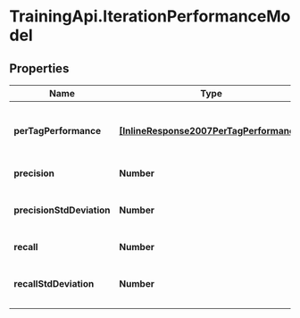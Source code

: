 # TrainingApi.IterationPerformanceModel

## Properties
Name | Type | Description | Notes
------------ | ------------- | ------------- | -------------
**perTagPerformance** | [**[InlineResponse2007PerTagPerformance]**](InlineResponse2007PerTagPerformance.md) | Gets the per-tag performance details for this iteration | [optional] 
**precision** | **Number** | Gets the precision | [optional] 
**precisionStdDeviation** | **Number** | Gets the standard deviation for the precision | [optional] 
**recall** | **Number** | Gets the recall | [optional] 
**recallStdDeviation** | **Number** | Gets the standard deviation for the recall | [optional] 


